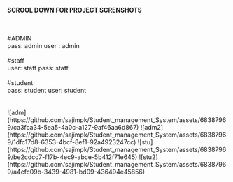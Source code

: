 <b>SCROOL DOWN FOR PROJECT SCRENSHOTS</b>


<br>
<br>
#ADMIN
<br>
pass: admin
user : admin
<br>
<br>
#staff
<br>
user: staff
pass: staff
<br><br>
#student<br>
pass: student
user: student
<br>
 <br>
<br>
 ![adm](https://github.com/sajimpk/Student_management_System/assets/68387969/ca3fca34-5ea5-4a0c-a127-9af46aa6d867)
![adm2](https://github.com/sajimpk/Student_management_System/assets/68387969/1dfc17d8-6353-4bcf-8ef1-92a4923247cc)
![stu](https://github.com/sajimpk/Student_management_System/assets/68387969/be2cdcc7-f17b-4ec9-abce-5b412f71e645)
![stu2](https://github.com/sajimpk/Student_management_System/assets/68387969/a4cfc09b-3439-4981-bd09-436494e45856)
